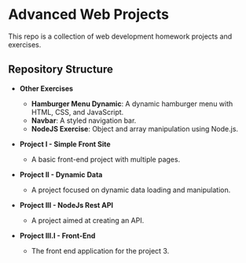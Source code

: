 # Advanced Web Projects

This repo is a collection of web development homework projects and exercises.

## Repository Structure

- **Other Exercises**
  - **Hamburger Menu Dynamic**: A dynamic hamburger menu with HTML, CSS, and JavaScript.
  - **Navbar**: A styled navigation bar.
  - **NodeJS Exercise**: Object and array manipulation using Node.js.

- **Project I - Simple Front Site**
  - A basic front-end project with multiple pages.

- **Project II - Dynamic Data**
  - A project focused on dynamic data loading and manipulation.

- **Project III - NodeJs Rest API**
  - A project aimed at creating an API.

- **Project III.I - Front-End**
  - The front end application for the project 3.
